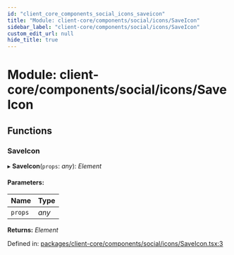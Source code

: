 ```yaml
---
id: "client_core_components_social_icons_saveicon"
title: "Module: client-core/components/social/icons/SaveIcon"
sidebar_label: "client-core/components/social/icons/SaveIcon"
custom_edit_url: null
hide_title: true
---
```


# Module: client-core/components/social/icons/SaveIcon

## Functions

### SaveIcon

▸ **SaveIcon**(`props`: *any*): *Element*

#### Parameters:

Name | Type |
:------ | :------ |
`props` | *any* |

**Returns:** *Element*

Defined in: [packages/client-core/components/social/icons/SaveIcon.tsx:3](https://github.com/xr3ngine/xr3ngine/blob/5c3dcaef1/packages/client-core/components/social/icons/SaveIcon.tsx#L3)
